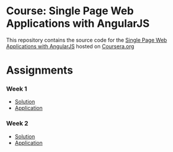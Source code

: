 # Course: Single Page Web Applications with AngularJS

This repository contains the source code for the [Single Page Web Applications with AngularJS](https://www.coursera.org/learn/single-page-web-apps-with-angularjs) hosted on [Coursera.org](https://www.coursera.org)

# Assignments

### Week 1
- [Solution](https://github.com/tuliren/fullstack-course5/tree/master/assignments/assignment1/solution)
- [Application](https://tuliren.github.io/fullstack-course5/assignments/assignment1/solution/)

### Week 2
- [Solution](https://github.com/tuliren/fullstack-course5/tree/master/assignments/assignment2/solution)
- [Application](https://tuliren.github.io/fullstack-course5/assignments/assignment2/solution/)
